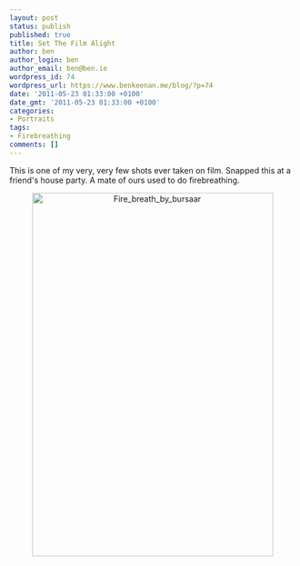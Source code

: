 ```yaml
---
layout: post
status: publish
published: true
title: Set The Film Alight
author: ben
author_login: ben
author_email: ben@ben.ie
wordpress_id: 74
wordpress_url: https://www.benkeenan.me/blog/?p=74
date: '2011-05-23 01:33:00 +0100'
date_gmt: '2011-05-23 01:33:00 +0100'
categories:
- Portraits
tags:
- Firebreathing
comments: []
---
```

<p>This is one of my very, very few shots ever taken on film. Snapped this at a friend's house party. A mate of ours used to do firebreathing.</p>
<p style="text-align: center;"><img class="aligncenter" src="https://farm1.static.flickr.com/110/251500721_ba44401824_z.jpg?zz=1" alt="Fire_breath_by_bursaar" width="424" height="640" /></p>
